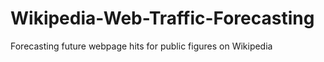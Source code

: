 # Wikipedia-Web-Traffic-Forecasting
Forecasting future webpage hits for public figures on Wikipedia
